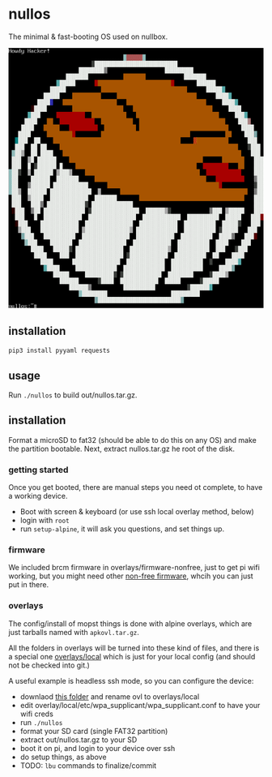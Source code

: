 # nullos

The minimal & fast-booting OS used on nullbox.

![screenshot](screenshot.png)

## installation

```
pip3 install pyyaml requests
```

## usage

Run `./nullos` to build out/nullos.tar.gz.


## installation

Format a microSD to fat32 (should be able to do this on any OS) and make the partition bootable. Next, extract nullos.tar.gz he root of the disk.

### getting started

Once you get booted, there are manual steps you need ot complete, to have a working device.

- Boot with screen & keyboard (or use ssh local overlay method, below)
- login with `root`
- run `setup-alpine`, it will ask you questions, and set things up.

### firmware

We included brcm firmware in overlays/firmware-nonfree, just to get pi wifi working, but you might need other [non-free firmware](https://github.com/wkennington/linux-firmware), whcih you can just put in there.


### overlays

The config/install of mopst things is done with alpine overlays, which are just tarballs named with `apkovl.tar.gz`.

All the folders in overlays will be turned into these kind of files, and there is a special one [overlays/local](overlays/local) which is just for your local config (and should not be checked into git.)

A useful example is headless ssh mode, so you can configure the device:

- downlaod [this folder](https://github.com/mesca/alpine_headless/tree/master/ovl) and rename ovl to overlays/local
- edit overlay/local/etc/wpa_supplicant/wpa_supplicant.conf to have your wifi creds
- run `./nullos`
- format your SD card (single FAT32 partition)
- extract out/nullos.tar.gz to your SD
- boot it on pi, and login to your device over ssh
- do setup things, as above
- TODO: `lbu` commands to finalize/commit